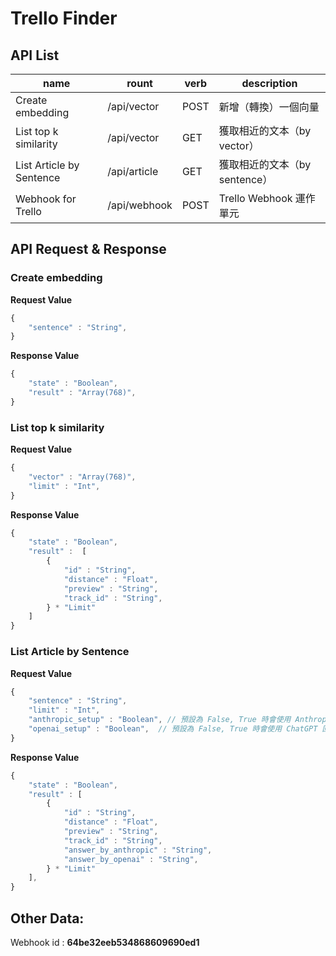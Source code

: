 # Trello Finder
## API List
|  name | rount  | verb | description |
|  ---  | -----  | ---  | ----------- |
| Create embedding  | /api/vector | POST | 新增（轉換）一個向量 |
| List top k similarity | /api/vector | GET | 獲取相近的文本（by vector） |
| List Article by Sentence | /api/article | GET | 獲取相近的文本（by sentence） |
| Webhook for Trello | /api/webhook | POST | Trello Webhook 運作單元 |

## API Request & Response

### Create embedding
**Request Value**
``` javascript
{
    "sentence" : "String",
}
```

**Response Value**
``` javascript
{
    "state" : "Boolean",
    "result" : "Array(768)",
}
```

### List top k similarity
**Request Value**
``` javascript
{
    "vector" : "Array(768)",
    "limit" : "Int",
}
```

**Response Value**
``` javascript
{
    "state" : "Boolean",
    "result" :  [
        {
            "id" : "String",
            "distance" : "Float",
            "preview" : "String",
            "track_id" : "String",
        } * "Limit"
    ] 
}
```

### List Article by Sentence
**Request Value**
``` javascript
{
    "sentence" : "String",
    "limit" : "Int",
    "anthropic_setup" : "Boolean", // 預設為 False, True 時會使用 Anthropic 回答問題
    "openai_setup" : "Boolean",  // 預設為 False, True 時會使用 ChatGPT 回答問題
}
```

**Response Value**
``` javascript
{
    "state" : "Boolean",
    "result" : [
        {
            "id" : "String",
            "distance" : "Float",
            "preview" : "String",
            "track_id" : "String",
            "answer_by_anthropic" : "String",
            "answer_by_openai" : "String",
        } * "Limit"
    ],
}
```

## Other Data:
Webhook id : **64be32eeb534868609690ed1**